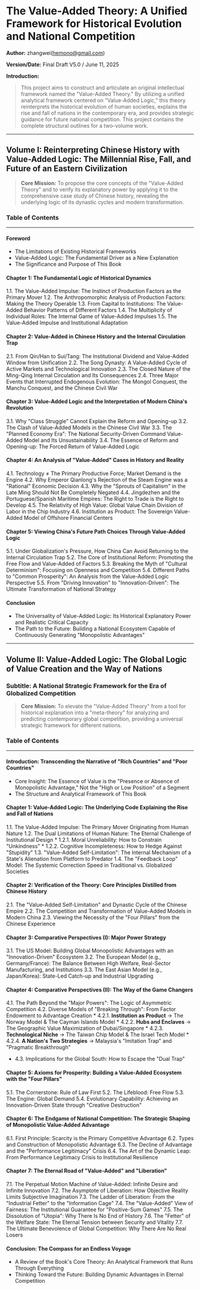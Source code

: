 # The Value-Added Theory: A Unified Framework for Historical Evolution and National Competition

**Author:** zhangwei(hemono@gmail.com)

**Version/Date:** Final Draft V5.0 / June 11, 2025

**Introduction:**
> This project aims to construct and articulate an original intellectual framework named the "Value-Added Theory." By utilizing a unified analytical framework centered on "Value-Added Logic," this theory reinterprets the historical evolution of human societies, explains the rise and fall of nations in the contemporary era, and provides strategic guidance for future national competition. This project contains the complete structural outlines for a two-volume work.

---

## Volume I: Reinterpreting Chinese History with Value-Added Logic: The Millennial Rise, Fall, and Future of an Eastern Civilization

> **Core Mission:** To propose the core concepts of the "Value-Added Theory" and to verify its explanatory power by applying it to the comprehensive case study of Chinese history, revealing the underlying logic of its dynastic cycles and modern transformation.

### Table of Contents

---

#### **Foreword**
* The Limitations of Existing Historical Frameworks
* Value-Added Logic: The Fundamental Driver as a New Explanation
* The Significance and Purpose of This Book

#### **Chapter 1: The Fundamental Logic of Historical Dynamics**
1.1. The Value-Added Impulse: The Instinct of Production Factors as the Primary Mover
1.2. The Anthropomorphic Analysis of Production Factors: Making the Theory Operable
1.3. From Capital to Institutions: The Value-Added Behavior Patterns of Different Factors
1.4. The Multiplicity of Individual Roles: The Internal Game of Value-Added Impulses
1.5. The Value-Added Impulse and Institutional Adaptation

#### **Chapter 2: Value-Added in Chinese History and the Internal Circulation Trap**
2.1. From Qin/Han to Sui/Tang: The Institutional Dividend and Value-Added Window from Unification
2.2. The Song Dynasty: A Value-Added Cycle of Active Markets and Technological Innovation
2.3. The Closed Nature of the Ming-Qing Internal Circulation and Its Consequences
2.4. Three Major Events that Interrupted Endogenous Evolution: The Mongol Conquest, the Manchu Conquest, and the Chinese Civil War

#### **Chapter 3: Value-Added Logic and the Interpretation of Modern China's Revolution**
3.1. Why "Class Struggle" Cannot Explain the Reform and Opening-up
3.2. The Clash of Value-Added Models in the Chinese Civil War
3.3. The "Planned Economy Era": The National Security-Driven Command Value-Added Model and Its Unsustainability
3.4. The Essence of Reform and Opening-up: The Forced Return of Value-Added Logic

#### **Chapter 4: An Analysis of "Value-Added" Cases in History and Reality**
4.1. Technology ≠ The Primary Productive Force; Market Demand is the Engine
4.2. Why Emperor Qianlong's Rejection of the Steam Engine was a "Rational" Economic Decision
4.3. Why the "Sprouts of Capitalism" in the Late Ming Should Not Be Completely Negated
4.4. Jingdezhen and the Portuguese/Spanish Maritime Empires: The Right to Trade is the Right to Develop
4.5. The Relativity of High Value: Global Value Chain Division of Labor in the Chip Industry
4.6. Institution as Product: The Sovereign Value-Added Model of Offshore Financial Centers

#### **Chapter 5: Viewing China's Future Path Choices Through Value-Added Logic**
5.1. Under Globalization's Pressure, How China Can Avoid Returning to the Internal Circulation Trap
5.2. The Core of Institutional Reform: Promoting the Free Flow and Value-Added of Factors
5.3. Breaking the Myth of "Cultural Determinism": Focusing on Openness and Competition
5.4. Different Paths to "Common Prosperity": An Analysis from the Value-Added Logic Perspective
5.5. From "Driving Innovation" to "Innovation-Driven": The Ultimate Transformation of National Strategy

#### **Conclusion**
* The Universality of Value-Added Logic: Its Historical Explanatory Power and Realistic Critical Capacity
* The Path to the Future: Building a National Ecosystem Capable of Continuously Generating "Monopolistic Advantages"

---

## Volume II: Value-Added Logic: The Global Logic of Value Creation and the Way of Nations

### Subtitle: A National Strategic Framework for the Era of Globalized Competition

> **Core Mission:** To elevate the "Value-Added Theory" from a tool for historical explanation into a "meta-theory" for analyzing and predicting contemporary global competition, providing a universal strategic framework for different nations.

### Table of Contents

---

#### **Introduction: Transcending the Narrative of "Rich Countries" and "Poor Countries"**
* Core Insight: The Essence of Value is the "Presence or Absence of Monopolistic Advantage," Not the "High or Low Position" of a Segment
* The Structure and Analytical Framework of This Book

#### **Chapter 1: Value-Added Logic: The Underlying Code Explaining the Rise and Fall of Nations**
1.1. The Value-Added Impulse: The Primary Mover Originating from Human Nature
1.2. The Dual Limitations of Human Nature: The Eternal Challenge of Institutional Design
    * 1.2.1. Moral Unreliability: How to Constrain "Unkindness"
    * 1.2.2. Cognitive Incompleteness: How to Hedge Against "Stupidity"
1.3. "Value-Added Self-Limitation": The Internal Mechanism of a State's Alienation from Platform to Predator
1.4. The "Feedback Loop" Model: The Systemic Correction Speed in Traditional vs. Globalized Societies

#### **Chapter 2: Verification of the Theory: Core Principles Distilled from Chinese History**
2.1. The "Value-Added Self-Limitation" and Dynastic Cycle of the Chinese Empire
2.2. The Competition and Transformation of Value-Added Models in Modern China
2.3. Viewing the Necessity of the "Four Pillars" from the Chinese Experience

#### **Chapter 3: Comparative Perspectives (I): Major Power Strategy**
3.1. The US Model: Building Global Monopolistic Advantages with an "Innovation-Driven" Ecosystem
3.2. The European Model (e.g., Germany/France): The Balance Between High Welfare, Real-Sector Manufacturing, and Institutions
3.3. The East Asian Model (e.g., Japan/Korea): State-Led Catch-up and Industrial Upgrading

#### **Chapter 4: Comparative Perspectives (II): The Way of the Game Changers**
4.1. The Path Beyond the "Major Powers": The Logic of Asymmetric Competition
4.2. Diverse Models of "Breaking Through": From Factor Endowment to Advantage Creation
    * 4.2.1. **Institution as Product** -> The Norway Model & The Cayman Islands Model
    * 4.2.2. **Hubs and Enclaves** -> The Geographic Value Maximization of Dubai/Singapore
    * 4.2.3. **Technological Niche** -> The Taiwan Chip Model & The Israel Tech Model
    * 4.2.4. **A Nation's Two Strategies** -> Malaysia's "Imitation Trap" and "Pragmatic Breakthrough"
* 4.3. Implications for the Global South: How to Escape the "Dual Trap"

#### **Chapter 5: Axioms for Prosperity: Building a Value-Added Ecosystem with the "Four Pillars"**
5.1. The Cornerstone: Rule of Law First
5.2. The Lifeblood: Free Flow
5.3. The Engine: Global Demand
5.4. Evolutionary Capability: Achieving an Innovation-Driven State through "Creative Destruction"

#### **Chapter 6: The Endgame of National Competition: The Strategic Shaping of Monopolistic Value-Added Advantage**
6.1. First Principle: Scarcity is the Primary Competitive Advantage
6.2. Types and Construction of Monopolistic Advantage
6.3. The Decline of Advantage and the "Performance Legitimacy" Crisis
6.4. The Art of the Dynamic Leap: From Performance Legitimacy Crisis to Institutional Resilience

#### **Chapter 7: The Eternal Road of "Value-Added" and "Liberation"**
7.1. The Perpetual Motion Machine of Value-Added: Infinite Desire and Infinite Innovation
7.2. The Asymptote of Liberation: How Objective Reality Limits Subjective Imagination
7.3. The Ladder of Liberation: From the "Industrial Fetter" to the "Information Cage"
7.4. The "Value-Added" View of Fairness: The Institutional Guarantee for "Positive-Sum Games"
7.5. The Dissolution of "Utopia": Why There Is No End of History
7.6. The "Fetter" of the Welfare State: The Eternal Tension between Security and Vitality
7.7. The Ultimate Benevolence of Global Competition: Why There Are No Real Losers

#### **Conclusion: The Compass for an Endless Voyage**
* A Review of the Book's Core Theory: An Analytical Framework that Runs Through Everything
* Thinking Toward the Future: Building Dynamic Advantages in Eternal Competition
